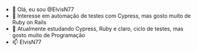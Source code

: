 - 👋 Olá, eu sou @ElvisN77
- 👀 Interesse em automação de testes com Cypress, mas gosto muito de Ruby on Rails
- 🌱 Atualmente estudando Cypress, Ruby e claro, ciclo de testes, mas gosto muito de Programação
- 📫 ElvisN77

<!---
ElvisN77/ElvisN77 is a ✨ special ✨ repository because its `README.md` (this file) appears on your GitHub profile.
You can click the Preview link to take a look at your changes.
--->
